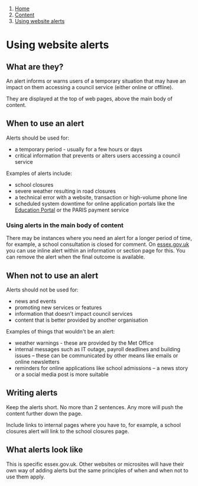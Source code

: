 1. [Home](/docs/core/contents)
2. [Content](docs/core/content/overview)
3. [Using website alerts](#)

# Using website alerts

## What are they?

An alert informs or warns users of a temporary situation that may have an impact on them accessing a council service (either online or offline).

They are displayed at the top of web pages, above the main body of content.

## When to use an alert

Alerts should be used for:

- a temporary period - usually for a few hours or days
- critical information that prevents or alters users accessing a council service

Examples of alerts include:

- school closures
- severe weather resulting in road closures
- a technical error with a website, transaction or high-volume phone line
- scheduled system downtime for online application portals like the [Education Portal](https://emsonline.essexcc.gov.uk/CitizenPortal_LIVE/Account/Login?ReturnUrl=/CitizenPortal_LIVE/) or the PARIS payment service

### Using alerts in the main body of content

There may be instances where you need an alert for a longer period of time, for example, a school consultation is closed for comment. On [essex.gov.uk](https://www.essex.gov.uk/) you can use inline alert within an information or section page for this. You can remove the alert when the final outcome is available.  

## When not to use an alert

Alerts should not be used for:

- news and events
- promoting new services or features
- information that doesn't impact council services
- content that is better provided by another organisation

Examples of things that wouldn't be an alert:

- weather warnings - these are provided by the Met Office 
- internal messages such as IT outage, payroll deadlines and building issues – these can be communicated by other means like emails or online newsletters 
- reminders for online applications like school admissions – a news story or a social media post is more suitable

## Writing alerts

Keep the alerts short. No more than 2 sentences. Any more will push the content further down the page.

Include links to internal pages where you have to, for example, a school closures alert will link to the school closures page.

## What alerts look like

This is specific essex.gov.uk. Other websites or microsites will have their own way of adding alerts but the same principles of when and when not to use them apply.
